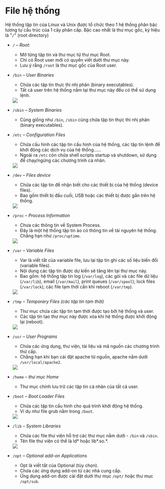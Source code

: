 # File hệ thống

Hệ thống tập tin của Linux và Unix được tổ chức theo 1 hệ thống phân bậc tương tự cấu trúc của 1 cây phân cấp. Bậc cao nhất là thư mục gốc, ký hiệu là "`/`" (root directory)

- `/` – *Root:*
    - Mở từng tập tin và thư mục từ thư mục Root.
    - Chỉ có Root user mới có quyền viết dưới thư mục này.
    - Lưu ý rằng `/root` là thư mục gốc của Root user.
- `/bin` – *User Binaries*

    - Chứa các tập tin thực thi nhị phân (binary executables).
    - Tất cả user trên hệ thống nằm tại thư mục này đều có thể sử dụng lệnh.
    <img src=https://image.prntscr.com/image/VB-JMXjnRZ_2P4Fye0Zh2A.png>

- `/sbin` – *System Binaries*

    - Cũng giống như `/bin`, `/sbin` cũng chứa tập tin thực thi nhị phân (binary executables).

- `/etc` – *Configuration Files*
    - Chứa cấu hình các tập tin cấu hình của hệ thống, các tập tin lệnh để khởi động các dịch vụ của hệ thống……
    - Ngoài ra `/etc` còn chứa shell scripts startup và shutdown, sử dụng để chạy/ngừng các chương trình cá nhân.
    <img src=https://image.prntscr.com/image/6jQE4_MrQTmtfgeQ0Nvk3g.png>

- `/dev` – *Files device*
    - Chứa các tập tin để nhận biết cho các thiết bị của hệ thống (device files).
    - Bao gồm thiết bị đầu cuối, USB hoặc các thiết bị được gắn trên hệ thống.
    <img src= https://image.prntscr.com/image/ML0VJl4yT3i4k60Ah4yIcA.png>

- `/proc` – *Process Information*
    - Chưa các thông tin về System Process.
    - Đây là một hệ thống tập tin ảo có thông tin về tài nguyên hệ thống. Chẳng hạn như `/proc/uptime`.
    <img src= https://image.prntscr.com/image/l71kmVWCTAi4jTrfuVQ1lg.png>

- `/var` – *Variable Files*
    - Var là viết tắt của variable file, lưu lại tập tin ghi các số liệu biến đổi (variable files).
    - Nội dung các tập tin được dự kiến sẽ tăng lên tại thư mục này.
    - Bao gồm: hệ thống tập tin log (`/var/log`), các gói và các file dữ liệu (`/var/lib`), email (`/var/mail`), print queues (`/var/spool`); lock files (`/var/lock`); các file tạm thời cần khi reboot (`/var/tmp`).
    <img src= https://image.prntscr.com/image/TSu1MYdETUeQvLOdbQoHZw.png>
- `/tmp` – *Temporary Files (các tập tin tạm thời)*
    - Thư mục chứa các tập tin tạm thời được tạo bởi hệ thống và user.
    - Các tập tin tạo thư mục này được xóa khi hệ thống được khởi động lại (reboot).
    <img src= https://image.prntscr.com/image/6fsqg96EQ3mlhbcMA28MlQ.png>

- `/usr` – *User Programs*
    - Chứa các ứng dụng, thư viện, tài liệu và mã nguồn các chương trình thứ cấp.
    - Chẳng hạn khi bạn cài đặt apache từ nguồn, apache nằm dưới `/usr/local/apache2`.
    <img src= https://image.prntscr.com/image/65iVQ5xISYqSZpnpCghBkg.png>

- `/home` – *thư mục Home*
    - Thư mục chính lưu trữ các tập tin cá nhân của tất cả user.

- `/boot` – *Boot Loader Files*
    - Chứa các tập tin cấu hình cho quá trình khởi động hệ thống.
    - Ví dụ như file grub nằm trong `/boot`.
    <img src= https://image.prntscr.com/image/QmbxVBqZQ4W8EU_YgEkhvQ.png>

- `/lib` – *System Libraries*
    - Chứa các file thư viện hỗ trợ các thư mục nằm dưới - `/bin` và `/sbin`.
    - Tên file thư viện có thể là ld* hoặc lib*.so.*.
    <img src= https://image.prntscr.com/image/kd5ENLxmRz_sqF7LUVnnSw.png>

- `/opt` – *Optional add-on Applications*
    - Opt là viết tắt của Optional (tùy chọn).
    - Chứa các ứng dụng add-on từ các nhà cung cấp.
    - Ứng dụng add-on được cài đặt dưới thư mục `/opt/` hoặc thư mục `/opt/sub`.


